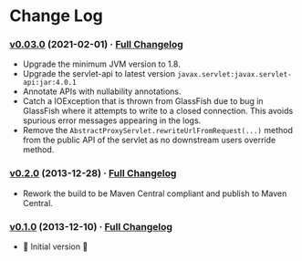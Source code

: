 # Change Log

### [v0.03.0](https://github.com/realityforge/proxy-servlet/tree/v0.03.0) (2021-02-01) · [Full Changelog](https://github.com/realityforge/proxy-servlet/compare/v0.2.0...v0.03.0)

* Upgrade the minimum JVM version to 1.8.
* Upgrade the servlet-api to latest version `javax.servlet:javax.servlet-api:jar:4.0.1`
* Annotate APIs with nullability annotations.
* Catch a IOException that is thrown from GlassFish due to bug in GlassFish where it attempts to write to a closed connection. This avoids spurious error messages appearing in the logs.
* Remove the `AbstractProxyServlet.rewriteUrlFromRequest(...)` method from the public API of the servlet as no downstream users override method.

### [v0.2.0](https://github.com/realityforge/proxy-servlet/tree/v0.2.0) (2013-12-28) · [Full Changelog](https://github.com/realityforge/proxy-servlet/compare/v0.1.0...v0.2.0)

* Rework the build to be Maven Central compliant and publish to Maven Central.

### [v0.1.0](https://github.com/realityforge/proxy-servlet/tree/v0.1.0) (2013-12-10) · [Full Changelog](https://github.com/realityforge/proxy-servlet/compare/8749958dee0650956c680a018e70ea516fd50fd6...v0.1.0)

* 🎉 Initial version 🎉
